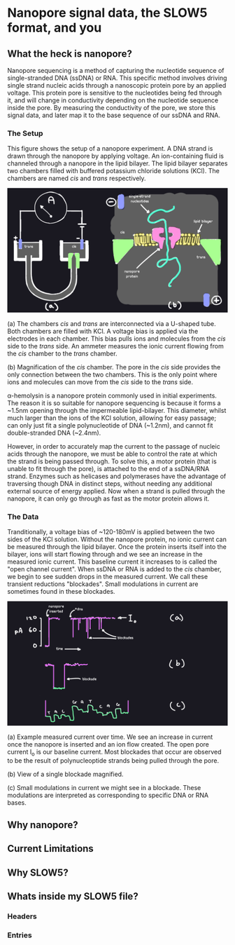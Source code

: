 # Nanopore signal data, the SLOW5 format, and you

## What the heck is nanopore?

Nanopore sequencing is a method of capturing the nucleotide sequence of single-stranded DNA (ssDNA) or RNA. 
This specific method involves driving single strand nucleic acids through a nanoscopic protein pore by an applied voltage.
This protein pore is sensitive to the nucleotides being fed through it, and will change in conductivity depending on the nucleotide sequence inside the pore.
By measuring the conductivity of the pore, we store this signal data, and later map it to the base sequence of our ssDNA and RNA.

### The Setup

This figure shows the setup of a nanopore experiment. A DNA strand is drawn through the nanopore by applying voltage. An ion-containing fluid is channeled through a nanopore in the lipid bilayer. The lipid bilayer separates two chambers filled with buffered potassium chloride solutions (KCl). The chambers are named *cis* and *trans* respectively.

![nanopore setup](./../assets/nanopore_setup.png)

(a) The chambers *cis* and *trans* are interconnected via a U-shaped tube. Both chambers are filled with KCl. A voltage bias is applied via the electrodes in each chamber. This bias pulls ions and molecules from the *cis* side to the *trans* side. An ammeter measures the ionic current flowing from the *cis* chamber to the *trans* chamber.

(b) Magnification of the *cis* chamber. The pore in the *cis* side provides the only connection between the two chambers. This is the only point where ions and molecules can move from the *cis* side to the *trans* side.

α-hemolysin is a nanopore protein commonly used in initial experiments. The reason it is so suitable for nanopore sequencing is because it forms a ~1.5nm opening through the impermeable lipid-bilayer. This diameter, whilst much larger than the ions of the KCl solution, allowing for easy passage; can only just fit a single polynucleotide of DNA (~1.2nm), and cannot fit double-stranded DNA (~2.4nm).

However, in order to accurately map the current to the passage of nucleic acids through the nanopore, we must be able to control the rate at which the strand is being passed through. To solve this, a motor protein (that is unable to fit through the pore), is attached to the end of a ssDNA/RNA strand. Enzymes such as helicases and polymerases have the advantage of traversing though DNA in distinct steps, without needing any additional external source of energy applied. Now when a strand is pulled through the nanopore, it can only go through as fast as the motor protein allows it.

### The Data

Tranditionally, a voltage bias of ~120-180mV is applied between the two sides of the KCl solution. Without the nanopore protein, no ionic current can be measured through the lipid bilayer. Once the protein inserts itself into the bilayer, ions will start flowing through and we see an increase in the measured ionic current. This baseline current it increases to is called the "open channel current". When ssDNA or RNA is added to the *cis* chamber, we begin to see sudden drops in the measured current. We call these transient reductions "blockades". Small modulations in current are sometimes found in these blockades.

![nanopore data](./../assets/nanopore_data.png)

(a) Example measured current over time. We see an increase in current once the nanopore is inserted and an ion flow created. The open pore current I<sub>o</sub> is our baseline current. Most blockades that occur are observed to be the result of polynucleoptide strands being pulled through the pore.

(b) View of a single blockade magnified.

(c) Small modulations in current we might see in a blockade. These modulations are interpreted as corresponding to specific DNA or RNA bases.

## Why nanopore?



## Current Limitations

## Why SLOW5?


## Whats inside my SLOW5 file?

### Headers

### Entries